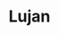 ---
title: "Lujan"
url: /ciudad-autonoma-de-buenos-aires/lujan-doctor-jose-ignacio-de-la-rosa/
shop: charcutería
---